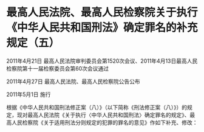 # 最高人民法院、最高人民检察院关于执行《中华人民共和国刑法》确定罪名的补充规定（五）

2011年4月21日 最高人民法院审判委员会第1520次会议、2011年4月13日最高人民检察院第十一届检察委员会第60次会议通过

2011年4月27日 最高人民法院、最高人民检察院公告公布

2011年5月1日 施行

<!-- INFO END -->

根据《中华人民共和国刑法修正案（八）》（以下简称《刑法修正案（八）》）的规定，现对最高人民法院《关于执行〈中华人民共和国刑法〉确定罪名的规定》、最高人民检察院《关于适用刑法分则规定的犯罪的罪名的意见》作如下补充、修改：